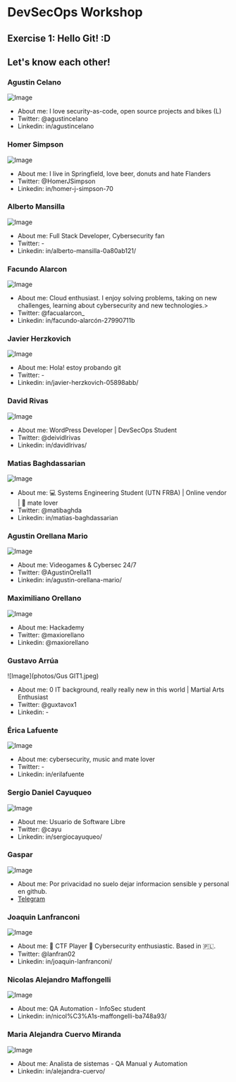 # DevSecOps Workshop
## Exercise 1: Hello Git! :D

## Let's know each other!

### Agustin Celano
![Image](photos/ac.jpg)
* About me: I love security-as-code, open source projects and bikes (L)
* Twitter: @agustincelano
* Linkedin: in/agustincelano

### Homer Simpson
![Image](photos/homer-profile-ph.jpg)
* About me: I live in Springfield, love beer, donuts and hate Flanders
* Twitter: @HomerJSimpson
* Linkedin: in/homer-j-simpson-70

### Alberto Mansilla
![Image](photos/am.png)
* About me: Full Stack Developer, Cybersecurity fan
* Twitter: -
* Linkedin: in/alberto-mansilla-0a80ab121/

### Facundo Alarcon
![Image](photos/fa.png)
* About me: Cloud enthusiast. I enjoy solving problems, taking on new challenges, learning about cybersecurity and new technologies.>
* Twitter: @facualarcon_
* Linkedin: in/facundo-alarcón-27990711b

### Javier Herzkovich
![Image](photos/fotojavi.png)
* About me: Hola! estoy probando git
* Twitter: -
* Linkedin: in/javier-herzkovich-05898abb/

### David Rivas
![Image](photos/dlr.jpg)
* About me: WordPress Developer | DevSecOps Student
* Twitter: @deividlrivas
* Linkedin: in/davidlrivas/

### Matias Baghdassarian
![Image](photos/napster.png)
* About me: :computer: Systems Engineering Student (UTN FRBA) | Online vendor | :mate: mate lover
* Twitter: @matibaghda
* Linkedin: in/matias-baghdassarian 

### Agustin Orellana Mario
![Image](photos/Aom.jpg)
* About me: Videogames & Cybersec 24/7
* Twitter: @AgustinOrella11
* Linkedin: in/agustin-orellana-mario/

### Maximiliano Orellano
![Image](photos/fotomaxi.jpg)
* About me: Hackademy
* Twitter: @maxiorellano
* Linkedin: @maxiorellano

### Gustavo Arrúa
![Image](photos/Gus GIT1.jpeg)
* About me: 0 IT background, really really new in this world  | Martial Arts Enthusiast
* Twitter: @guxtavox1
* Linkedin: -

### Érica Lafuente
![Image](photos/el.jpeg)
* About me: cybersecurity, music and mate lover
* Twitter: -
* Linkedin: in/erilafuente

### Sergio Daniel Cayuqueo
![Image](photos/sergiocayuqueo.jpg)
* About me: Usuario de Software Libre
* Twitter: @cayu
* Linkedin: in/sergiocayuqueo/

### Gaspar
![Image](photos/gaspar.jpg)
* About me: Por privacidad no suelo dejar informacion sensible y personal en github.
* [Telegram](https://t.me/grunt1234)

### Joaquin Lanfranconi
![Image](photos/lanfran.jpeg)
* About me: 🚩 CTF Player 👾 Cybersecurity enthusiastic. Based in 🇵🇱.
* Twitter: @lanfran02
* Linkedin: in/joaquin-lanfranconi/

### Nicolas Alejandro Maffongelli
![Image](photos/tony.jpg)
* About me: QA Automation - InfoSec student
* Linkedin: in/nicol%C3%A1s-maffongelli-ba748a93/

### Maria Alejandra Cuervo Miranda
![Image](photos/aleCuervo.png)
* About me: Analista de sistemas - QA Manual y Automation
* Linkedin: in/alejandra-cuervo/